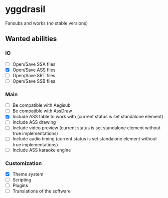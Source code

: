 # yggdrasil
Fansubs and works (no stable versions)

## Wanted abilities
### IO
- [ ] Open/Save SSA files
- [x] Open/Save ASS files
- [ ] Open/Save SRT files
- [ ] Open/Save SSB files
### Main
- [ ] Be compatible with Aegisub
- [ ] Be compatible with AssDraw
- [x] Include ASS table to work with (current status is set standalone element)
- [ ] Include ASS drawing
- [ ] Include video preview (current status is set standalone element without true implementations)
- [ ] Include audio timing (current status is set standalone element without true implementations)
- [ ] Include ASS karaoke engine
### Customization
- [x] Theme system
- [ ] Scripting
- [ ] Plugins
- [ ] Translations of the software
